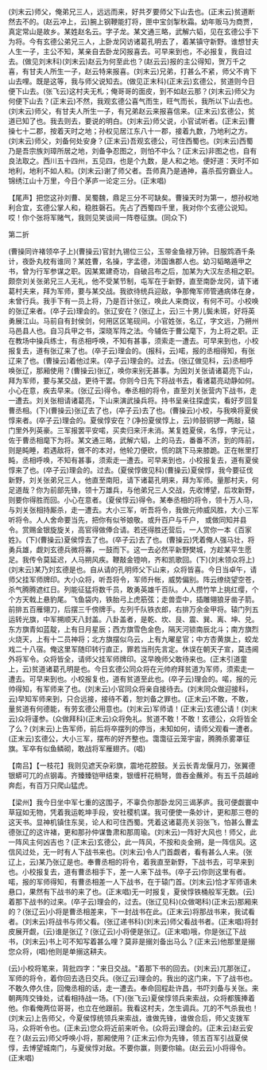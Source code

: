 <!-- { "loadSidebar": true } -->
(刘末云)师父，俺弟兄三人，远远而来，好共歹要师父下山去也。(正末云)贫道断然去不的。(赵云冲上，云)腕上钢鞭能打将，匣中宝剑掣秋霜。幼年贩马为商贾，真定常山是故乡。某姓赵名云。字子龙。某文通三略，武解六韬，见在玄德公手下为将。今有玄德公弟兄三人，上卧龙冈访诸葛孔明去了，着某镇守新野。谁想甘夫人生一子，主公不知，某亲自去卧龙冈报喜去。可早来到也，不必报复，我自过去。(做见刘末科)(刘末云)赵云为何至此也？(赵云云)报的主公得知，贺万千之喜，有甘夫人所生一子，赵云特来报喜。(刘末云)兄弟，打甚么不紧，师父不肯下山去哩。既是这等，我与师父说知去。(做见正末科)(正末云)玄德公，贫道则今日便下山去。(张飞云)这村夫无札；俺哥哥的面皮，到不如赵云那？(刘末云)师父为何便下山去？(正末云)不然，我观玄德公喜气而生，旺气而长，我所以下山去也。(刘末云)师父，有甘夫人所生一子，有兄弟赵云来报喜信来。(正末云)玄德公，贫道已知了也。我去则去，要说的明白。(刘末云)师父说，小官试听者。(正末云)曹操七十二郡，按着天时之地；孙权见居江东八十一郡，接着九数，乃地利之方。(刘末云)师父，刘备何处安身？(正末云)吾观玄德公，可住西蜀也。(刘末云)西蜀乃是吾宗族刘璋所居之地，刘备争忍图之，则怕不中么？(正末云)非图之也，自有良法取之。西川五十四州，五见四，也是个九数，是人和之地。便好道：天时不如地利，地利不如人和。(刘末云)谢了师父者。吾师真乃是通神，喜杀孤穷霸业人。锦绣江山十万里，今日个茅庐一论定三分。(正末唱)

【尾声】把您这孙刘曹、吴蜀魏，鼎足三分不可缺矣。曹操天时为第一，想孙权地利合宜，玄德公掌人和，稳胜磬石。先占了西蜀四千里，我对你个玄德公说知。哎！你个张将军赌气，我则见笑谈间一阵卷征旗。(同众下)

第二折

(曹操同许褚领卒子上)(曹操云)官封九锡位三公，玉带金鱼禄万钟。日服鸩酒千条计，夜卧丸枕有谁同？某姓曹，名操，字孟德，沛国谯郡人也。幼习韬略遁甲之书，曾为行军参谋之职。因某累建奇功，自破吕布之后，加某为大汉左丞相之职。颇奈刘关张弟兄三人无礼，他不受某节制，屯军在于新野，直至南卧龙冈，请下诸葛村夫来，拜为军师，要与某交战。我欲待统兵迎敌，争那俺军师管通病体在身，未曾行兵。我手下有一员上将，乃是百计张辽，唤此人来商议，有何不可。小校唤的张辽来者。(卒子云)理会的。张辽安在？(张辽上，云)三十男儿鬓未斑，好将英勇展江山。马前自有封侯剑，何用区区笔砚间。小官姓张，名辽，字文远，乃朔州马邑县人也。自习兵甲之书，深晓军阵之法。今辅佐于曹公麾下，为上将之职。正在教场中操兵练士，有丞相呼唤，不知有甚事，须索走一遭去。可早来到也，小校报复去，道有张辽来了也。(卒子云)理会的。(报科，云)喏，报的丞相得知，有张辽来了也。(曹操云)着他过来。(卒子云)理会的。过去。(张辽做见科，云)丞相呼唤张辽，那厢使用？(曹操云)张辽，唤你来别无甚事。为因刘关张请诸葛亮下山，拜为军师，要与某交战，更待干罢。你则今日先下将战书去，看诸葛亮动静如何。小心在意，疾去早来。(张辽云)得令。奉丞相的将令，直至刘关张营内下战书，走一遭去。刘关张相请诸葛亮，下山来演武操兵将。持书呈亲往探虚实，看好歹回复曹丞相。(下)(曹操云)张辽去了也，(卒子云)去了也。(曹操云)小校，与我唤将夏侯惇来者。(卒子云)理会的。夏侯惇安在？(净扮夏侯惇上，云)帅鼓铜锣一两敲，辕门里外列英豪。三军报罢平安喏，买卖归来汗未消。某复姓夏侯，名惇，字元让，佐于曹丞相麾下为将。某文通三略，武解六韬，上的马去，番番不济，到的阵前，则是盹睡，若遇敌将，做不的本对，他轮刀便砍，慌的跳下马来膝跪。正在帐里打盹，丞相呼唤，不知有甚事，须索走一遭去。可早来到也，小校报复去，道有夏侯惇来了也。(卒子云)理会的。过去。(夏侯惇做见科)(曹操云)夏侯惇，我今要征伐新野，刘关张弟兄三人，他直至南阳，请下诸葛孔明来，拜为军师。量那村夫，何足道哉？你为前部先锋，领十万雄兵，与他弟兄三人交战，先收博望，后攻新野，则要你得胜而回。小心在意者。(夏侯惇云)得令。某奉丞相的将令，领十万人马，与刘关张相持厮杀，走一遭去。大小三军，听吾将令，我做元帅威风胜，大小三军听将令。人人舍命要当先，把你有似爷娘敬。或升百户与千户，
或做同知并县令。赏赐金银旋旋关，高官得做俸合请。若还得胜还营后，一人赏你一本《百家姓》。(下)(曹操云)夏侯惇去了也。(卒子云)去了也。(曹操云)凭着俺人强马壮，将勇兵雄，觑刘玄德兵微将寡，一鼓而下。这一去必然平新野樊城，方趁某平生愿足。我传令莫延迟，人马朔风疾。鞭敲金镫响，齐和凯歌回。(下)(刘末领众将上)(刘末云)某乃刘玄德是也。自从请的孔明师父下山来，众将皆喜。今日当卓午，请师父挂军师牌印。大小众将，听吾将令，军师升帐，威势偏别。阵云缭绕望空苍，杀气腾腾遮红日。列能征猛将数千员，敢勇英雄千百队。人人攒竹竿上挑红缨，个个方天戟上悬豹尾。飞鱼袋内，铁胎弓上虎筋弦；走兽壶中，插雕翎狼牙凿子箭。前排五百雁翎刀，后摆三千傍牌手。左列千队铁衣郎，右排万余金甲将。辕门列五运转光旗，中军搠顺天八封盖。八卦盖者，是乾、坎、艮、震、巽、离、坤、兑。东方旗青如蓝靛，上有日月星辰；西方旗雪色金色，隔天河锁南辰北斗；南方旗烈火烧天，上有十二员神将；北方旗摆似乌云，上有九曜星官；中方杏黄旗上，蛟龙戏二十八宿。俺这里军随印转行直正，罪若当刑先言定。休误在朝天子宣，莫违阃外将军令。众将皆全，请师父挂军师牌印。这早晚师父敢待来也。(正末引道童上，云)贫道诸葛孔明是也。今日玄德公同众将在元帅府拜贫道为军师，须索走一遭去。可早来到也。小校报复也，道有贫道至此也。(卒子云)理会的。喏，报的元帅得知，有军师来了也。(刘末云)小官同众将亲自接待去。(刘末同众做迎接科，云)早知军师来到，只合远接，接待不着，恕刘备之罪也。(正末云)不敢，不敢，量贫道有何德能，有劳玄德公用意也。(刘末云)军师请！(正末云)玄德公请！(刘末云)众将谨参。(众做拜科)(正末云)众将免礼。贫道不敢！不敢！玄德公，众将皆全了么？(刘末云)上告军师，前后将卒摆列的停当，未知如何，请师父观看一遭者。(正末云)玄德公，大小三军，摆布的好齐整也。霭霭征云笼宇宙，腾腾杀雾罩征旗。军卒有似鱼鳞砌，敢战将军雁翅齐。(唱)

【南吕】【一枝花】我则见遮天杂彩旗，震地花腔鼓。关云长青龙偃月刀，张翼德银蟒可兀的点钢毒。齐臻臻铠甲结束，银缠杆花稍弩，兽吞金蘸斧。有五千员越岭奔彪，有百万只爬山猛虎。

【梁州】我今日坐中军七重的这围子，不辜负你那卧龙冈三谒茅庐。我可便觑寰中草寇如无物，凭着我运乾坤手段，安社稷机谋。我可便使一条妙计，更和那三卷的这天书。显神机镇住东吴，论人和可住西蜀。凭着这诸葛亮关羽张飞，怕甚么曹孟德张辽的这许褚，更和那孙仲谋鲁肃和那周瑜。(刘末云)一阵好大风也！师父，此一阵风主何凶吉也？(正末云)玄德公，此一阵风，不按和炎金朔，是一阵信风。这信风过处，无一时有人下战书来也。(刘末云)令人门首觑者，看有甚么人来。(张辽上，云)某乃张辽是也。奉曹丞相的将令，着我直至新野，下战书去，可早来到也。小校报复去，道有曹丞相手下，差一人来下战书。(卒子云)你则这里有者。喏，报的军师得知，有曹丞相差一人下战书，在于辕门首。(刘末云)恰才军师语未悬口，果然有下战书的来了也。(正末唱)无一时报复，夏侯惇铁桶般军无数。(云)着那下战书的过来。(卒子云)理会的，过去。(张辽见科)(众做喝科)(正末云)那厢来的？(张辽云)小将是曹丞相差来，下一封战书在此。(正末云)将那战书来，我试看者。(刘末云)将战书与师父看。(张辽递书科)(刘末云)师父看战书者。(正末唱)将封皮展开觑，(云)谁是张辽？(张辽云)小将便是张辽。(正末唱)哦，你是张辽下战书，(刘末云)书上可不知写着甚么哩？莫非是搦刘备出马么？(正末云)他那里是搦您众将，(唱)他则是单搦这耕夫。

(云)小校将笔来，背批四字："来日交战。"着那下书的回去。(刘末云)兀那张辽，军师的将令，着你回去选日交兵。(张辽云)理会的。我出的这门来，下了战书也。不敢久停久住，回俺丞相的话，走一遭去。奉命回程赴许昌，书吓刘备与关张。来朝两阵交锋处，试看相持战一场。(下)(张飞云)夏侯惇领兵来索战，众将都簇捧着他。你看俺两位哥哥，也立在他跟前。我看这村夫，怎生调兵。兀的不气杀我也！(刘末云)上告师父，今夏侯惇统领兵来索战，谁做先锋，谁做合后，师父支拨军马，众将听令也。(正未云)您众将近前来听令。(众将云)理会的。(正末云)赵云安在？(赵云云)师父呼唤小将，那厢使用？(正末云)你为先锋，领五百军引战夏侯惇，去博望城南门，与夏侯惇对敌。不要你赢，则要你输。(赵云云)小将得令。(正末唱)

